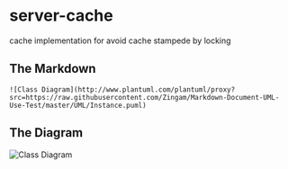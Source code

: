 # server-cache
cache implementation for avoid cache stampede by locking

The Markdown
----

```
![Class Diagram](http://www.plantuml.com/plantuml/proxy?src=https://raw.githubusercontent.com/Zingam/Markdown-Document-UML-Use-Test/master/UML/Instance.puml)
```

The Diagram
----

![Class Diagram](http://www.plantuml.com/plantuml/proxy?src=https://github.com/Maznna/server-cache/blob/main/sample.puml)
